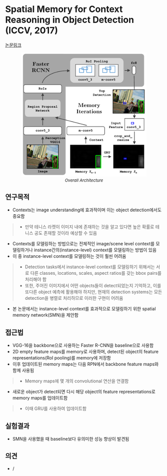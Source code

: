 # Spatial Memory for Context Reasoning in Object Detection (ICCV, 2017)

[논문링크](https://openaccess.thecvf.com/content_iccv_2017/html/Chen_Spatial_Memory_for_ICCV_2017_paper.html)

<p align="center">
    <img width="400" alt='fig1' src="../img/chen2017spatial.png?raw=true"></br>
    <em><font size=2>Overall Architecture</font></em>
</p>

## 연구목적
- Contexts는 image understanding에 효과적이며 이는 object detection에서도 중요함
> - 만약 테니스 라켓이 이미지 내에 존재하는 것을 알고 있다면 높은 확률로 테니스 공도 존재할 것이라 예상할 수 있음
- Contexts를 모델링하는 방법으로는 전체적인 image/scene level context를 모델링하거나 instance간의(instance-level) context를 모델링하는 방법이 있음
- 이 중 instance-level context를 모델링하는 것이 훨씬 어려움
> - Detection tasks에서 instance-level context를 모델링하기 위해서는 서로 다른 classes, locations, scales, aspect ratios를 갖는 bbox pairs를 처리해야 함
> - 또한, 주어진 이미지에서 어떤 objects들이 detect되었는지 기억하고, 이를 또다른 object 예측에 활용해야 하지만, 현재의 detection systems는 모든 detection을 병렬로 처리하므로 이러한 구현이 어려움
- 본 논문에서는 instance-level context를 효과적으로 모델링하기 위한 spatial memory network(SMN)을 제안함

## 접근법
- VGG-16을 backbone으로 사용하는 Faster R-CNN을 baseline으로 사용함
- 2D empty feature maps를 memory로 사용하며, detect된 object의 feature representations(RoI pooling)를 memory에 저장함
- 이후 업데이트된 memory maps는 다음 RPN에서 backbone feature maps와 함께 사용됨
> - Memory maps에 몇 개의 convolutional 연산을 연결함
- 새로운 object가 detect되면 다시 해당 object의 feature representations로 memory maps를 업데이트함
> - 이때 GRU를 사용하여 업데이트함

## 실험결과
- SMN을 사용했을 때 baseline보다 유의미한 성능 향상이 발견됨

## 의견
- / 